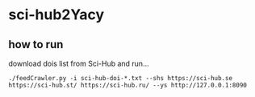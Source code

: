 # sci-hub2Yacy
## how to run
download dois list from Sci-Hub and run...

```
./feedCrawler.py -i sci-hub-doi-*.txt --shs https://sci-hub.se https://sci-hub.st/ https://sci-hub.ru/ --ys http://127.0.0.1:8090
```